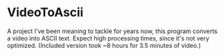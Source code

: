 # VideoToAscii
A project I've been meaning to tackle for years now, this program converts a video into ASCII text. Expect high processing times, since it's not very optimized. (Included version took ~8 hours for 3.5 minutes of video.)
